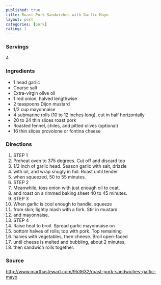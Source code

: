 ```yaml
---
published: true
title: Roast Pork Sandwiches with Garlic Mayo
layout: post
categories: [pork]
rating: 1
---
```

### Servings
4

### Ingredients
- 1 head garlic
- Coarse salt
- Extra-virgin olive oil
- 1 red onion, halved lengthwise
- 2 teaspoons Dijon mustard
- 1/2 cup mayonnaise
- 4 submarine rolls (10 to 12 inches long), cut in half horizontally
- 20 to 24 thin slices roast pork
- Roasted fennel, chiles, and pitted olives (optional)
- 16 thin slices provolone or fontina cheese

### Directions
1. STEP 1
2. Preheat oven to 375 degrees. Cut off and discard top
3. 1/2 inch of garlic head. Season garlic with salt, drizzle
4. with oil, and wrap snugly in foil. Roast until tender
5. when squeezed, 50 to 55 minutes.
6. STEP 2
7. Meanwhile, toss onion with just enough oil to coat,
8. and roast on a rimmed baking sheet 40 to 45 minutes.
9. STEP 3
10. When garlic is cool enough to handle, squeeze
11. from skin; lightly mash with a fork. Stir in mustard
12. and mayonnaise.
13. STEP 4
14. Raise heat to broil. Spread garlic mayonnaise on
15. bottom halves of rolls; top with pork. Top remaining
16. halves with vegetables, then cheese. Broil open-faced
17. until cheese is melted and bubbling, about 2 minutes,
18. then sandwich rolls together.

### Source
<a href="http://www.marthastewart.com/953632/roast-pork-sandwiches-garlic-mayo" target="new">http://www.marthastewart.com/953632/roast-pork-sandwiches-garlic-mayo</a>
